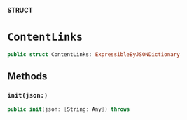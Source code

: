 **STRUCT**

# `ContentLinks`

```swift
public struct ContentLinks: ExpressibleByJSONDictionary
```

## Methods
### `init(json:)`

```swift
public init(json: [String: Any]) throws
```
